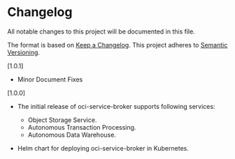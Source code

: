 # Changelog

All notable changes to this project will be documented in this file.

The format is based on [Keep a Changelog](http://keepachangelog.com/en/1.0.0/).
This project adheres to [Semantic Versioning](http://semver.org/spec/v2.0.0.html).

[1.0.1]

- Minor Document Fixes

[1.0.0]

- The initial release of oci-service-broker supports following services:

  - Object Storage Service.
  - Autonomous Transaction Processing.
  - Autonomous Data Warehouse.

- Helm chart for deploying oci-service-broker in Kubernetes.
